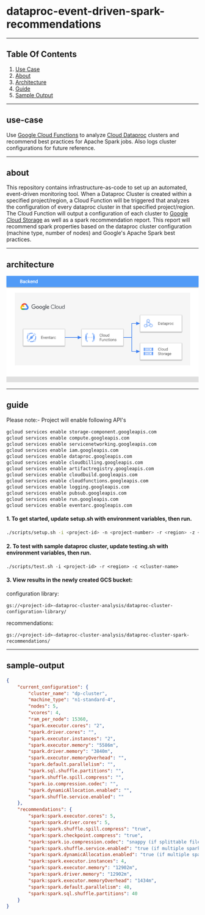 # dataproc-event-driven-spark-recommendations

----

## Table Of Contents

1. [Use Case](#use-case)
2. [About](#about)
3. [Architecture](#architecture)
4. [Guide](#guide)
5. [Sample Output](#sample-output)

----

## use-case

Use [Google Cloud Functions](https://cloud.google.com/functions) to analyze [Cloud Dataproc](https://cloud.google.com/dataproc) clusters and recommend best practices for Apache Spark jobs.  Also logs cluster configurations for future reference.

----

## about

This repository contains infrastructure-as-code to set up an automated, event-driven monitoring tool.  When a Dataproc Cluster is created within a specified project/region, a Cloud Function will be triggered that analyzes the configuration of every dataproc cluster in that specified project/region.  The Cloud Function will output a configuration of each cluster to [Google Cloud Storage](https://cloud.google.com/storage) as well as a spark recommendation report.  This report will recommend spark properties based on the dataproc cluster configuration (machine type, number of nodes) and Google's Apache Spark best practices.

----

## architecture

![Stack-Resources](images/architecture.png)

----

## guide
Please note:- Project will enable following API's
```
gcloud services enable storage-component.googleapis.com 
gcloud services enable compute.googleapis.com  
gcloud services enable servicenetworking.googleapis.com 
gcloud services enable iam.googleapis.com 
gcloud services enable dataproc.googleapis.com
gcloud services enable cloudbilling.googleapis.com
gcloud services enable artifactregistry.googleapis.com
gcloud services enable cloudbuild.googleapis.com
gcloud services enable cloudfunctions.googleapis.com
gcloud services enable logging.googleapis.com
gcloud services enable pubsub.googleapis.com
gcloud services enable run.googleapis.com
gcloud services enable eventarc.googleapis.com
```


#### 1. To get started, update setup.sh with environment variables, then run.

```bash
./scripts/setup.sh -i <project-id> -n <project-number> -r <region> -z <zone>
```

#### 2. To test with sample dataproc cluster, update testing.sh with environment variables, then run.

```
./scripts/test.sh -i <project-id> -r <region> -c <cluster-name>
```

#### 3. View results in the newly created GCS bucket:

configuration library:

```
gs://<project-id>-dataproc-cluster-analysis/dataproc-cluster-configuration-library/
```

recommendations:

```
gs://<project-id>-dataproc-cluster-analysis/dataproc-cluster-spark-recommendations/
```

----

## sample-output

```json
{
    "current_configuration": {
        "cluster_name": "dp-cluster",
        "machine_type": "n1-standard-4",
        "nodes": 5,
        "vcores": 4,
        "ram_per_node": 15360,
        "spark.executor.cores": "2",
        "spark.driver.cores": "",
        "spark.executor.instances": "2",
        "spark.executor.memory": "5586m",
        "spark.driver.memory": "3840m",
        "spark.executor.memoryOverhead": "",
        "spark.default.parallelism": "",
        "spark.sql.shuffle.partitions": "",
        "spark.shuffle.spill.compress": "",
        "spark.io.compression.codec": "",
        "spark.dynamicAllocation.enabled": "",
        "spark.shuffle.service.enabled": ""
    },
    "recommendations": {
        "spark:spark.executor.cores": 5,
        "spark:spark.driver.cores": 5,
        "spark:spark.shuffle.spill.compress": "true",
        "spark:spark.checkpoint.compress": "true",
        "spark:spark.io.compression.codec": "snappy (if splittable files), lz4 (otherwise)",
        "spark:spark.shuffle.service.enabled": "true (if multiple spark apps on cluster), false (otherwise)",
        "spark:spark.dynamicAllocation.enabled": "true (if multiple spark apps on cluster), false (otherwise)",
        "spark:spark.executor.instances": 4,
        "spark:spark.executor.memory": "12902m",
        "spark:spark.driver.memory": "12902m",
        "spark:spark.executor.memoryOverhead": "1434m",
        "spark:spark.default.parallelism": 40,
        "spark:spark.sql.shuffle.partitions": 40
    }
}
```
